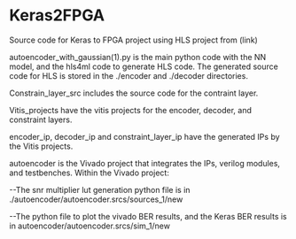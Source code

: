 # Keras2FPGA
Source code for Keras to FPGA project using HLS project from (link)

autoencoder_with_gaussian(1).py is the main python code with the NN model, and the hls4ml code to generate HLS code. 
The generated source code for HLS is stored in the ./encoder and ./decoder directories. 

Constrain_layer_src includes the source code for the contraint layer. 

Vitis_projects have the vitis projects for the encoder, decoder, and constraint layers.

encoder_ip, decoder_ip and constraint_layer_ip have the generated IPs by the Vitis projects.

autoencoder is the Vivado project that integrates the IPs, verilog modules, and testbenches. Within the Vivado project:

--The snr multiplier lut generation python file is in ./autoencoder/autoencoder.srcs/sources_1/new

--The python file to plot the vivado BER results, and the Keras BER results is in autoencoder/autoencoder.srcs/sim_1/new

